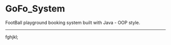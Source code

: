 # GoFo_System
 FootBall playground booking system built with Java - OOP style.
 ***************************************************************
 fghjkl;
